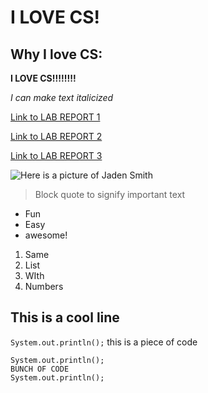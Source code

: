 # I LOVE CS!

## Why I love CS:


**I LOVE CS!!!!!!!!**

*I can make text italicized*

[Link to LAB REPORT 1](https://vjwuucsd.github.io/cse15l-lab-reports/LabReport1/lab-report-1-week-2.html)


[Link to LAB REPORT 2](https://vjwuucsd.github.io/cse15l-lab-reports/LabReport2/lab-report-2-week-4.html)

[Link to LAB REPORT 3](https://vjwuucsd.github.io/cse15l-lab-reports/LabReport3/lab-report-3-week-6.html)

![Here is a picture of Jaden Smith](https://static.independent.co.uk/2021/11/11/09/Screenshot%202021-11-11%20at%202.59.20%20PM.png?width=1200)

>Block quote to signify important text

* Fun
* Easy
* awesome!

1. Same
2. List
3. WIth
4. Numbers

This is a cool line
---

`System.out.println();` this is a piece of code


```
System.out.println();
BUNCH OF CODE
System.out.println();
```
